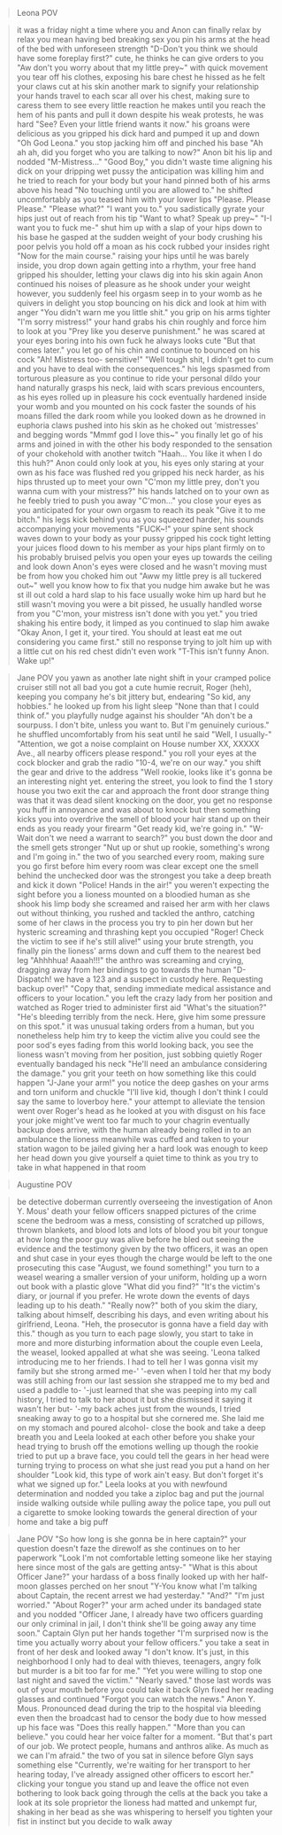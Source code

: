 >Leona POV

>it was a friday night
>a time where you and Anon can finally relax 
>by relax you mean having bed breaking sex
>you pin his arms at the head of the bed with unforeseen strength
"D-Don't you think we should have some foreplay first?"
>cute, he thinks he can give orders to you
>"Aw don't you worry about that my little prey~"
>with quick movement you tear off his clothes, exposing his bare chest
>he hissed as he felt your claws cut at his skin
>another mark to signify your relationship
>your hands travel to each scar all over his chest, making sure to caress them to see every little reaction he makes
>until you reach the hem of his pants and pull it down
>despite his weak protests, he was hard
>"See? Even your little friend wants it now."
>his groans were delicious as you gripped his dick hard and pumped it up and down
"Oh God Leona."
>you stop jacking him off and pinched his base
>"Ah ah ah, did you forget who you are talking to now?"
>Anon bit his lip and nodded
"M-Mistress..."
>"Good Boy,"
>you didn't waste time aligning his dick on your dripping wet pussy
>the anticipation was killing him and he tried to reach for your body
>but your hand pinned both of his arms above his head
>"No touching until you are allowed to."
>he shifted uncomfortably as you teased him with your lower lips
"Please. Please Please."
>"Please what?"
"I want you to."
>you sadistically gyrate your hips just out of reach from his tip
>"Want to what? Speak up prey~"
"I-I want you to fuck me-"
>shut him up with a slap of your hips down to his base
>he gasped at the sudden weight of your body crushing his poor pelvis
>you hold off a moan as his cock rubbed your insides right
>"Now for the main course."
>raising your hips until he was barely inside, you drop down again
>getting into a rhythm, your free hand gripped his shoulder, letting your claws dig into his skin again
>Anon continued his noises of pleasure as he shook under your weight
>however, you suddenly feel his orgasm seep in to your womb as he quivers in delight
>you stop bouncing on his dick and look at him with anger 
>"You didn't warn me you little shit."
>you grip on his arms tighter 
"I'm sorry mistress!"
>your hand grabs his chin roughly and force him to look at you
>"Prey like you deserve punishment."
>he was scared at your eyes boring into his own
>fuck he always looks cute
>"But that comes later."
>you let go of his chin and continue to bounced on his cock
"Ah! Mistress too- sensitive!"
>"Well tough shit, I didn't get to cum and you have to deal with the consequences."
>his legs spasmed from torturous pleasure as you continue to ride your personal dildo
>your hand naturally grasps his neck, laid with scars previous encounters, as his eyes rolled up in pleasure
>his cock eventually hardened inside your womb and you mounted on his cock faster
>the sounds of his moans filled the dark room while you looked down as he drowned in euphoria
>claws pushed into his skin as he choked out 'mistresses' and begging words
>"Mmmf god I love this~"
>you finally let go of his arms and joined in with the other
>his body responded to the sensation of your chokehold with another twitch
>"Haah... You like it when I do this huh?"
>Anon could only look at you, his eyes only staring at your own as his face was flushed red
>you gripped his neck harder, as his hips thrusted up to meet your own
>"C'mon my little prey, don't you wanna cum with your mistress?"
>his hands latched on to your own as he feebly tried to push you away
>"C'mon..."
>you close your eyes as you anticipated for your own orgasm to  reach its peak
>"Give it to me bitch."
>his legs kick behind you as you squeezed harder, his sounds accompanying your movements
>"FUCK~!"
>your spine sent shock waves down to your body as your pussy gripped his cock tight
>letting your juices flood down to his member as your hips plant firmly on to his probably bruised pelvis
>you open your eyes up towards the ceiling and look down
>Anon's eyes were closed and he wasn't moving
>must be from how you choked him out
>"Aww my little prey is all tuckered out~"
>well you know how to fix that
>you nudge him awake but he was st ill out cold
>a hard slap to his face usually woke him up hard 
>but he still wasn't moving
>you were a bit pissed, he usually handled worse from you
>"C'mon, your mistress isn't done with you yet."
>you tried shaking his entire body, it limped as you continued to slap him awake
>"Okay Anon, I get it, your tired. You should at least eat me out considering you came first."
>still no response
>trying to jolt him up with a little cut on his red chest didn't even work
>"T-This isn't funny Anon. Wake up!"

>Jane POV
>you yawn as another late night shift in your cramped police cruiser
>still not all bad
>you got a cute humie recruit, Roger (heh), keeping you company
>he's bit jittery but, endearing
>"So kid, any hobbies."
>he looked up from his light sleep
>"None than that I could think of."
>you playfully nudge against his shoulder
>"Ah don't be a sourpuss. I don't bite, unless you want to. But I'm genuinely curious."
>he shuffled uncomfortably from his seat until he said
>"Well, I usually-"
>"Attention, we got a noise complaint on House number XX, XXXXX Ave., all nearby officers please respond."
>you roll your eyes at the cock blocker and grab the radio
>"10-4, we're on our way."
>you shift the gear and drive to the address 
>"Well rookie, looks like it's gonna be an interesting night yet. 
>entering the street, you look to find the 1 story house 
>you two exit the car and approach the front door
>strange thing was that it was dead silent
>knocking on the door, you get no response
>you huff in annoyance and was about to knock but then something kicks you into overdrive
>the smell of blood
>your hair stand up on their ends as you ready your firearm
>"Get ready kid, we're going in."
>"W-Wait don't we need a warrant to search?"
>you bust down the door and the smell gets stronger
>"Nut up or shut up rookie, something's wrong and I'm going in."
>the two of you searched every room, making sure you go first before him
>every room was clear except one
>the smell behind the unchecked door was the strongest
>you take a deep breath and kick it down
>"Police! Hands in the air!"
>you weren't expecting the sight before you
>a lioness mounted on a bloodied human as she shook his limp body
>she screamed and raised her arm with her claws out
>without thinking, you rushed and tackled the anthro, catching some of her claws in the process
>you try to pin her down but her hysteric screaming and thrashing kept you occupied
>"Roger! Check the victim to see if he's still alive!"
>using your brute strength, you finally pin the lioness' arms down and cuff them to the nearest bed leg
>"Ahhhhua! Aaaah!!!"
>the anthro was screaming and crying, dragging away from her bindings to go towards the human
>"D-Dispatch! we have a 123 and a suspect in custody here. Requesting backup over!"
>"Copy that, sending immediate medical assistance and officers to your location."
>you left the crazy lady from her position and watched as Roger tried to administer first aid
>"What's the situation?"
>"He's bleeding terribly from the neck. Here, give him some pressure on this spot."
>it was unusual taking orders from a human, but you nonetheless help him try to keep the victim alive
>you could see the poor sod's eyes fading from this world
>looking back, you see the lioness wasn't moving from her position, just sobbing quietly
>Roger eventually bandaged his neck 
>"He'll need an ambulance considering the damage."
>you grit your teeth on how something like this could happen
>"J-Jane your arm!"
>you notice the deep gashes on your arms and torn uniform and chuckle
>"I'll live kid, though I don't think I could say the same to loverboy here."
>your attempt to alleviate the tension went over Roger's head as he looked at you with disgust on his face
> your joke might've went too far much to your chagrin
>eventually backup does arrive, with the human already being rolled in to an ambulance
>the lioness meanwhile was cuffed and taken to your station wagon to be jailed
>giving her a hard look was enough to keep her head down
>you give yourself a quiet time to think as you try to take in what happened in that room

>Augustine POV

>be detective doberman
>currently overseeing the investigation of Anon Y. Mous' death
>your fellow officers snapped pictures of the crime scene
>the bedroom was a mess, consisting of scratched up pillows, thrown blankets, and blood
>lots and lots of blood
>you bit your tongue at how long the poor guy was alive before he bled out
>seeing the evidence and the testimony given by the two officers, it was an open and shut case in your eyes
>though the charge would be left to the one prosecuting this case
>"August, we found something!"
>you turn to a weasel wearing a smaller version of your uniform, holding up a worn out book with a plastic glove
>"What did you find?"
>"It's the victim's diary, or journal if you prefer. He wrote down the events of days leading up to his death."
>"Really now?"
>both of you skim the diary, talking about himself, describing his days, and even writing about his girlfriend, Leona.
>"Heh, the prosecutor is gonna have a field day with this."
>though as you turn to each page slowly, you start to take in more and more disturbing information about the couple
>even Leela, the weasel, looked appalled at what she was seeing.
>'Leona talked introducing me to her friends. I had to tell her I was gonna visit my family but she strong armed me-'
>'-even when I told her that my body was still aching from our last session she strapped me to my bed and used a paddle to-
>'-just learned that she was peeping into my call history, I tried to talk to her about it but she dismissed it saying it wasn't her but-
>'-my back aches just from the wounds, I tried sneaking away to go to a hospital but she cornered me. She laid me on my stomach and poured alcohol-
>close the book and take a deep breath
>you and Leela looked at each other before you shake your head trying to brush off the emotions welling up
>though the rookie tried to put up a brave face, you could tell the gears in her head were turning trying to process on what she just read
>you put a hand on her shoulder 
>"Look kid, this type of work ain't easy. But don't forget it's what we signed up for."
>Leela looks at you with newfound determination and nodded
>you take a ziploc bag and put the journal inside 
>walking outside while pulling away the police tape, you pull out a cigarette to smoke
>looking towards the general direction of your home and take a big puff

>Jane POV
>"So how long is she gonna be in here captain?"
>your question doesn't faze the direwolf as she continues on to her paperwork
>"Look I'm not comfortable letting someone like her staying here since most of the gals are getting antsy-"
>"What is this about Officer Jane?"
>your hardass of a boss finally looked up with her half-moon glasses perched on her snout
>"Y-You know what I'm talking about Captain, the recent arrest we had yesterday."
>"And?"
>"I'm just worried."
>"About Roger?"
>your arm ached under its bandaged state and you nodded 
>"Officer Jane, I already have two officers guarding our only criminal in jail, I don't think she'll be going away any time soon."
>Captain Glyn put her hands together
>"I'm surprised now is the time you actually worry about your fellow officers."
>you take a seat in front of her desk and looked away
>"I don't know. It's just, in this neighborhood I only had to deal with thieves, teenagers, angry folk but murder is a bit too far for me."
>"Yet you were willing to stop one last night and saved the victim."
>"Nearly saved."
>those last words was out of your mouth before you could take it back
>Glyn fixed her reading glasses and continued
>"Forgot you can watch the news."
>Anon Y. Mous. Pronounced dead during the trip to the hospital via bleeding
>even then the broadcast had to censor the body due to how messed up his face was
>"Does this really happen."
>"More than you can believe."
>you could hear her voice falter for a moment.
>"But that's part of our job. We protect people, humans and anthros alike. As much as we can I'm afraid."
>the two of you sat in silence before Glyn says something else
>"Currently, we're waiting for her transport to her hearing today, I've already assigned other officers to escort her."
>clicking your tongue you stand up and leave the office not even bothering to look back
>going through the cells at the back you take a look at its sole proprietor
>the lioness had matted and unkempt fur, shaking in her bead as she was whispering to herself
>you tighten your fist in instinct but you decide to walk away